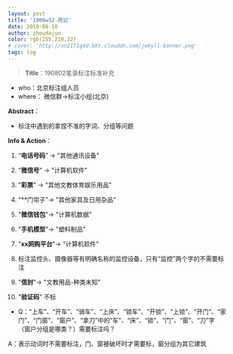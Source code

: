 ```yaml
---
layout: post
title: '1908w32-周记'
date: 2019-08-10
author: zhoudajun
color: rgb(255,210,32)
# cover: 'http://on2171g4d.bkt.clouddn.com/jekyll-banner.png'
tags: log
---
```


> **Title**：190802笔录标注标准补充



- who：北京标注组人员
- where： 微信群→标注小组(北京)



**Abstract**：

- 标注中遇到的拿捏不准的字词、分组等问题



**Info & Action**：

1. “**电话号码**” → "其他通讯设备"

2. "**微信号**" → "计算机软件"

3. "**彩票**" → "其他文教体育娱乐用品"
4. "**门帘子"→ "其他家具及日用杂品"
5. "**微信钱包**"→ "计算机数据"
6. "**手机模型**"→ "塑料制品"
7. "**xx网购平台**"→ "计算机软件"
8. 标注监控头、摄像器等有明确名称的监控设备，只有“监控”两个字的不需要标注
9. "**信封**"→ "文教用品-种类未知"
10. "**验证码**" 不标
- Q：“上车”、“开车”、“骑车”、“上床”、“锁车”、“开锁”、“上锁”、“开门”、“家门”、“门窗”、“窗户”、“拿刀”中的“车”、“床”、“锁”、“门”、“窗”、“刀”字（窗户分组是哪类？）需要标注吗？

A：表示动词时不需要标注，门、窗被破坏时才需要标，窗分组为其它建筑

> 